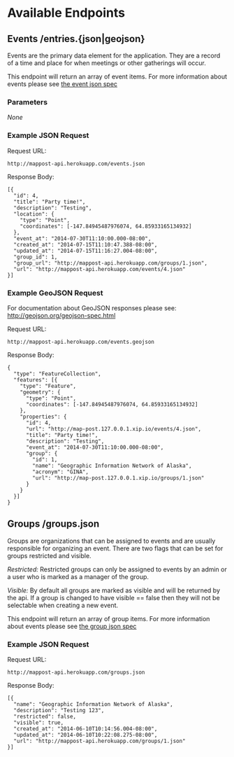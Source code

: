 # Available Endpoints

## Events /entries.{json|geojson}

Events are the primary data element for the application.  They are a record of a time and place for when meetings or other gatherings will occur.  

This endpoint will return an array of event items.  For more information about events please see [the event json spec](event-json-spec.md)

### Parameters  

_None_

### Example JSON Request

Request URL: 

    http://mappost-api.herokuapp.com/events.json

Response Body: 

    [{
      "id": 4,
      "title": "Party time!",
      "description": "Testing",
      "location": {
        "type": "Point",
        "coordinates": [-147.84945487976074, 64.85933165134932]
      },
      "event_at": "2014-07-30T11:10:00.000-08:00",
      "created_at": "2014-07-15T11:10:47.388-08:00",
      "updated_at": "2014-07-15T11:16:27.004-08:00",
      "group_id": 1,
      "group_url": "http://mappost-api.herokuapp.com/groups/1.json",
      "url": "http://mappost-api.herokuapp.com/events/4.json"
    }]

### Example GeoJSON Request

For documentation about GeoJSON responses please see: http://geojson.org/geojson-spec.html

Request URL:

    http://mappost-api.herokuapp.com/events.geojson

Response Body:

    {
      "type": "FeatureCollection",
      "features": [{
        "type": "Feature",
        "geometry": {
          "type": "Point",
          "coordinates": [-147.84945487976074, 64.85933165134932]
        },
        "properties": {
          "id": 4,
          "url": "http://map-post.127.0.0.1.xip.io/events/4.json",
          "title": "Party time!",
          "description": "Testing",
          "event_at": "2014-07-30T11:10:00.000-08:00",
          "group": {
            "id": 1,
            "name": "Geographic Information Network of Alaska",
            "acronym": "GINA",
            "url": "http://map-post.127.0.0.1.xip.io/groups/1.json"
          }
        }
      }]
    }
    
## Groups /groups.json

Groups are organizations that can be assigned to events and are usually responsible for organizing an event.
There are two flags that can be set for groups restricted and visible.  

_Restricted:_ Restricted groups can only be assigned to events by an admin or a user who is marked as a manager of the group.

_Visible:_ By default all groups are marked as visible and will be returned by the api.  If a group is changed to have visible == false then they will not be selectable when creating a new event.


This endpoint will return an array of group items.  For more information about events please see [the group json spec](group-json-spec.md)

### Example JSON Request

Request URL:

    http://mappost-api.herokuapp.com/groups.json
    
Response Body:
    
    [{
      "name": "Geographic Information Network of Alaska",
      "description": "Testing 123",
      "restricted": false,
      "visible": true,
      "created_at": "2014-06-10T10:14:56.004-08:00",
      "updated_at": "2014-06-10T10:22:08.275-08:00",
      "url": "http://mappost-api.herokuapp.com/groups/1.json"
    }]
